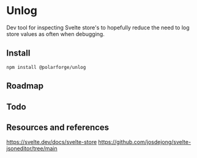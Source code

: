 # Unlog

Dev tool for inspecting Svelte store's to hopefully reduce the need to log store values as often when debugging.

## Install

```
npm install @polarforge/unlog
```

## Roadmap

## Todo

## Resources and references
https://svelte.dev/docs/svelte-store
https://github.com/josdejong/svelte-jsoneditor/tree/main

